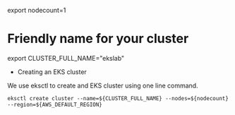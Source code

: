 export nodecount=1

# Friendly name for your cluster
export CLUSTER_FULL_NAME="ekslab"

* Creating an EKS cluster

We use eksctl to create and EKS cluster using one line command.

```
eksctl create cluster --name=${CLUSTER_FULL_NAME} --nodes=${nodecount} --region=${AWS_DEFAULT_REGION}

```
